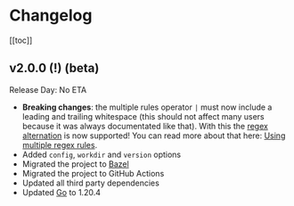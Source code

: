 # Changelog

[[toc]]

## v2.0.0 (!) (beta)

Release Day: No ETA

- **Breaking changes**: the multiple rules operator `|` must now include a leading and trailing whitespace (this should not affect many users because it was always documentated like that). With this the [regex alternation](https://www.regular-expressions.info/alternation.html) is now supported! You can read more about that here: [Using multiple regex rules](/2.0/configuration/the-rules.html#using-multiple-regex-rules).
- Added `config`, `workdir` and `version` options
- Migrated the project to [Bazel](https://bazel.build)
- Migrated the project to GitHub Actions
- Updated all third party dependencies
- Updated [Go](https://go.dev) to 1.20.4